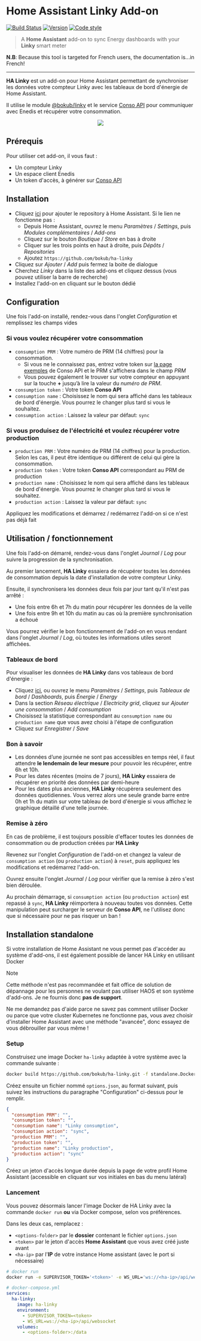 # Home Assistant Linky Add-on

[![Build Status](https://flat.badgen.net/github/checks/bokub/ha-linky?label=build)](https://github.com/bokub/ha-linky/actions/workflows/run.yml?query=branch%3Amaster)
[![Version](https://flat.badgen.net/github/release/bokub/ha-linky?label=version)](https://github.com/bokub/ha-linky/releases)
[![Code style](https://flat.badgen.net/badge/code%20style/prettier/ff69b4)](https://github.com/bokub/prettier-config)

> A **Home Assistant** add-on to sync Energy dashboards with your **Linky** smart meter

**N.B**: Because this tool is targeted for French users, the documentation is...in French!

---

**HA Linky** est un add-on pour Home Assistant permettant de synchroniser les données votre compteur Linky avec les tableaux de bord d'énergie de Home Assistant.

Il utilise le module [@bokub/linky](https://github.com/bokub/linky) et le service [Conso API](https://conso.boris.sh/) pour communiquer avec Enedis et récupérer votre consommation.

<p align="center">
  <img src="https://github.com/bokub/ha-linky/assets/17952318/ed53a1d5-e0c6-4c50-88ac-576f6542e63b">
</p>

## Prérequis

Pour utiliser cet add-on, il vous faut :

- Un compteur Linky
- Un espace client Enedis
- Un token d'accès, à générer sur [Conso API](https://conso.boris.sh/)

## Installation

- Cliquez [ici](https://my.home-assistant.io/redirect/supervisor_add_addon_repository/?repository_url=https%3A%2F%2Fgithub.com%2Fbokub%2Fha-linky) pour ajouter le repository à Home Assistant. Si le lien ne fonctionne pas :
  - Depuis Home Assistant, ouvrez le menu _Paramètres_ / _Settings_, puis _Modules complémentaires_ / _Add-ons_
  - Cliquez sur le bouton _Boutique_ / _Store_ en bas à droite
  - Cliquer sur les trois points en haut à droite, puis _Dépôts_ / _Repositories_
  - Ajoutez `https://github.com/bokub/ha-linky`
- Cliquez sur _Ajouter_ / _Add_ puis fermez la boite de dialogue
- Cherchez _Linky_ dans la liste des add-ons et cliquez dessus (vous pouvez utiliser la barre de recherche)
- Installez l'add-on en cliquant sur le bouton dédié

## Configuration

Une fois l'add-on installé, rendez-vous dans l'onglet _Configuration_ et remplissez les champs vides

### Si vous voulez récupérer votre consommation

- `consumption PRM` : Votre numéro de PRM (14 chiffres) pour la consommation.
  - Si vous ne le connaissez pas, entrez votre token sur [la page exemples](https://conso.boris.sh/exemples) de Conso API et le PRM s'affichera dans le champ _PRM_
  - Vous pouvez également le trouver sur votre compteur en appuyant sur la touche **+** jusqu’à lire la valeur du _numéro de PRM_.
- `consumption token` : Votre token **Conso API**
- `consumption name` : Choisissez le nom qui sera affiché dans les tableaux de bord d'énergie. Vous pourrez le changer plus tard si vous le souhaitez.
- `consumption action` : Laissez la valeur par défaut: `sync`

### Si vous produisez de l'électricité et voulez récupérer votre production

- `production PRM` : Votre numéro de PRM (14 chiffres) pour la production. Selon les cas, il peut être identique ou différent de celui qui gère la consommation.
- `production token` : Votre token **Conso API** correspondant au PRM de production
- `production name` : Choisissez le nom qui sera affiché dans les tableaux de bord d'énergie. Vous pourrez le changer plus tard si vous le souhaitez.
- `production action` : Laissez la valeur par défaut: `sync`

Appliquez les modifications et démarrez / redémarrez l'add-on si ce n'est pas déjà fait

## Utilisation / fonctionnement

Une fois l'add-on démarré, rendez-vous dans l'onglet _Journal_ / _Log_ pour suivre la progression de la synchronisation.

Au premier lancement, **HA Linky** essaiera de récupérer toutes les données de consommation depuis la date d'installation de votre compteur Linky.

Ensuite, il synchronisera les données deux fois par jour tant qu'il n'est pas arrêté :

- Une fois entre 6h et 7h du matin pour récupérer les données de la veille
- Une fois entre 9h et 10h du matin au cas où la première synchronisation a échoué

Vous pourrez vérifier le bon fonctionnement de l'add-on en vous rendant dans l'onglet _Journal_ / _Log_, où toutes les informations utiles seront affichées.

### Tableaux de bord

Pour visualiser les données de **HA Linky** dans vos tableaux de bord d'énergie :

- Cliquez [ici](https://my.home-assistant.io/redirect/config_energy/), ou ouvrez le menu _Paramètres_ / _Settings_, puis _Tableaux de bord_ / _Dashboards_, puis _Énergie_ / _Energy_
- Dans la section _Réseau électrique_ / _Electricity grid_, cliquez sur _Ajouter une consommation_ / _Add consumption_
- Choisissez la statistique correspondant au `consumption name` ou `production name` que vous avez choisi à l'étape de configuration
- Cliquez sur _Enregistrer_ / _Save_

### Bon à savoir

- Les données d’une journée ne sont pas accessibles en temps réel, il faut attendre **le lendemain de leur mesure** pour pouvoir les récupérer, entre 6h et 10h.
- Pour les dates récentes (moins de 7 jours), **HA Linky** essaiera de récupérer en priorité des données par demi-heure
- Pour les dates plus anciennes, **HA Linky** récupèrera seulement des données quotidiennes. Vous verrez alors une seule grande barre entre 0h et 1h du matin sur votre tableau de bord d'énergie si vous affichez le graphique détaillé d'une telle journée.

### Remise à zéro

En cas de problème, il est toujours possible d'effacer toutes les données de consommation ou de production créées par **HA Linky**

Revenez sur l'onglet _Configuration_ de l'add-on et changez la valeur de `consumption action` (ou `production action`) à `reset`, puis appliquez les modifications et redémarrez l'add-on.

Ouvrez ensuite l'onglet _Journal_ / _Log_ pour vérifier que la remise à zéro s'est bien déroulée.

Au prochain démarrage, si `consumption action` (ou `production action`) est repassé à `sync`, **HA Linky** réimportera à nouveau toutes vos données. Cette manipulation peut surcharger le serveur de **Conso API**, ne l'utilisez donc que si nécessaire pour ne pas risquer un ban !

## Installation standalone

Si votre installation de Home Assistant ne vous permet pas d'accéder au système d'add-ons, il est également possible de lancer HA Linky en utilisant Docker

> [!NOTE]
> Cette méthode n'est pas recommandée et fait office de solution de dépannage pour les personnes ne voulant pas utiliser HAOS et son système d'add-ons. Je ne fournis donc **pas de support**.
>
> Ne me demandez pas d'aide parce ne savez pas comment utiliser Docker ou parce que votre cluster Kubernetes ne fonctionne pas, vous avez choisir d'installer Home Assistant avec une méthode "avancée", donc essayez de vous débrouiller par vous même !

### Setup

Construisez une image Docker `ha-linky` adaptée à votre système avec la commande suivante :

```sh
docker build https://github.com/bokub/ha-linky.git -f standalone.Dockerfile -t ha-linky
```

Créez ensuite un fichier nommé `options.json`, au format suivant, puis suivez les instructions du paragraphe "Configuration" ci-dessus pour le remplir.

```json
{
  "consumption PRM": "",
  "consumption token": "",
  "consumption name": "Linky consumption",
  "consumption action": "sync",
  "production PRM": "",
  "production token": "",
  "production name": "Linky production",
  "production action": "sync"
}
```

Créez un jeton d'accès longue durée depuis la page de votre profil Home Assistant (accessible en cliquant sur vos initiales en bas du menu latéral)

### Lancement

Vous pouvez désormais lancer l'image Docker de HA Linky avec la commande `docker run` **ou** via Docker compose, selon vos préférences.

Dans les deux cas, remplacez :

- `<options-folder>` par le **dossier** contenant le fichier `options.json`
- `<token>` par le jeton d'accès **Home Assistant** que vous avez créé juste avant
- `<ha-ip>` par l'**IP** de votre instance Home assistant (avec le port si nécessaire)

```sh
# docker run
docker run -e SUPERVISOR_TOKEN='<token>' -e WS_URL='ws://<ha-ip>/api/websocket' -v <options-folder>:/data ha-linky
```

```yml
# docker-compose.yml
services:
  ha-linky:
    image: ha-linky
    environment:
      - SUPERVISOR_TOKEN=<token>
      - WS_URL=ws://<ha-ip>/api/websocket
    volumes:
      - <options-folder>:/data
```
